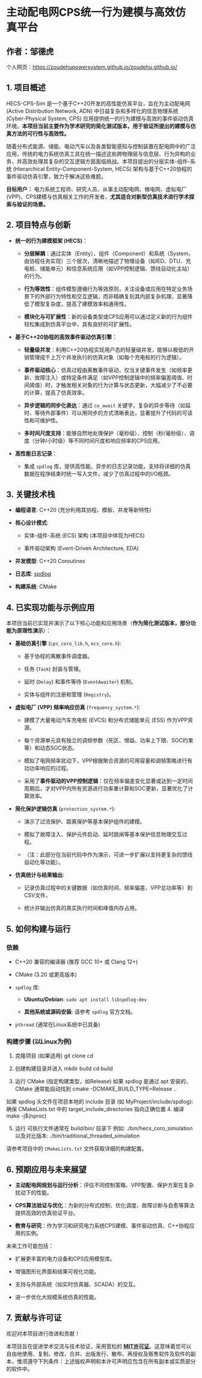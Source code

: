# 主动配电网CPS统一行为建模与高效仿真平台

## 作者：邹德虎 

个人网页：https://zoudehupowersystem.github.io/zoudehu.github.io/

## 1. 项目概述

HECS-CPS-Sim 是一个基于C++20开发的高性能仿真平台，旨在为主动配电网 (Active Distribution Network, ADN) 中日益复杂和多样化的信息物理系统 (Cyber-Physical System, CPS) 应用提供统一的行为建模与高效的事件驱动仿真环境。**本项目当前主要作为学术研究的简化测试版本，用于验证所提出的建模与仿真方法的可行性与高效性。**

随着分布式能源、储能、电动汽车以及各类智能感知与控制装置在配电网中的广泛应用，传统的电力系统仿真工具在统一描述这些跨物理层与信息层、行为异构的业务，并高效处理其复杂的交互逻辑方面面临挑战。本项目提出的分层实体-组件-系统 (Hierarchical Entity-Component-System, HECS) 架构与基于C++20协程的事件驱动仿真引擎，致力于解决这些难题。

**目标用户：** 电力系统工程师、研究人员、从事主动配电网、微电网、虚拟电厂 (VPP)、CPS建模与仿真相关工作的开发者，**尤其适合对新型仿真技术进行学术探索与验证的场景。**

## 2. 项目特点与创新

* **统一的行为建模框架 (HECS)**：

  * **分层解耦**：通过实体（Entity）、组件（Component）和系统（System，由协程任务实现）三个层次，清晰地描述了物理设备（如IED、DTU、充电桩、储能单元）和信息系统应用（如VPP控制逻辑、馈线自动化主站）的行为。

  * **行为等效性**：组件模型遵循行为等效原则，关注设备或应用在特定业务场景下的外部行为特性和交互逻辑，而非精确复刻其内部复杂机理，显著降低了模型复杂度，提高了建模效率和通用性。

  * **模块化与可扩展性**：新的设备类型或CPS应用可以通过定义新的行为组件轻松集成到仿真平台中，具有良好的可扩展性。

* **基于C++20协程的高效事件驱动仿真引擎**：

  * **轻量级并发**：利用C++20协程实现用户态的轻量级并发，能够以极低的开销管理成千上万个并发执行的仿真对象（如每个充电桩的行为逻辑）。

  * **事件驱动核心**：仿真过程由离散事件驱动，仅当关键事件发生（如频率更新、故障注入）或特定条件满足（如VPP控制逻辑中的频率偏差阈值、时间阈值）时，才触发相关对象的行为计算与状态更新，大幅减少了不必要的计算，提高了仿真效率。

  * **异步逻辑的同步化表达**：通过 `co_await` 关键字，复杂的异步等待（如延时、等待外部事件）可以用同步的方式清晰表达，显著提升了代码的可读性和可维护性。

  * **多时间尺度支持**：能够自然地处理保护（毫秒级）、控制（秒/毫秒级）、调度（分钟/小时级）等不同时间尺度和响应频率的CPS应用。

* **高性能日志记录**：

  * 集成 `spdlog` 库，提供高性能、异步的日志记录功能，支持将详细的仿真数据在程序结束时统一写入文件，减少了仿真过程中的I/O瓶颈。

## 3. 关键技术栈

* **编程语言**: C++20 (充分利用其协程、模板、并发等新特性)

* **核心设计模式**:

  * 实体-组件-系统 (ECS) 架构 (本项目中体现为HECS)

  * 事件驱动架构 (Event-Driven Architecture, EDA)

* **并发模型**: C++20 Coroutines

* **日志库**: [spdlog](https://github.com/gabime/spdlog)

* **构建系统**: CMake

## 4. 已实现功能与示例应用

本项目当前已实现并演示了以下核心功能和应用场景（**作为简化测试版本，部分功能为原理性演示**）：

* **基础仿真引擎** (`cps_coro_lib.h`, `ecs_core.h`):

  * 基于协程的离散事件调度器。

  * 任务 (`Task`) 封装与管理。

  * 延时 (`Delay`) 和事件等待 (`EventAwaiter`) 机制。

  * 实体与组件的注册和管理 (`Registry`)。

* **虚拟电厂 (VPP) 频率响应仿真** (`frequency_system.*`):

  * 建模了大量电动汽车充电桩 (EVCS) 和分布式储能单元 (ESS) 作为VPP资源。

  * 每个资源单元具有独立的调频参数（死区、增益、功率上下限、SOC约束等）和动态SOC状态。

  * 模拟了电网频率扰动下，VPP根据聚合资源的可用容量和调频策略进行有功功率响应的过程。

  * 采用了**事件驱动的VPP控制逻辑**：仅在频率偏差变化显著或达到一定时间周期后，才对VPP内所有资源进行功率重计算和SOC更新，显著优化了计算效率。

* **简化保护逻辑仿真** (`protection_system.*`):

  * 演示了过流保护、距离保护等基本保护组件的建模。

  * 模拟了故障注入、保护元件启动、延时跳闸等基本保护信息物理交互过程。

  * （注：此部分在当前代码中作为演示，可进一步扩展以支持更复杂的馈线自动化等功能）。

* **仿真统计与结果输出**:

  * 记录仿真过程中的关键数据（如仿真时间、频率偏差、VPP总功率等）到CSV文件。

  * 统计并输出仿真的真实执行时间和峰值内存占用。

## 5. 如何构建与运行

### 依赖

* C++20 兼容的编译器 (推荐 GCC 10+ 或 Clang 12+)

* CMake (3.20 或更高版本)

* `spdlog` 库:

  * **Ubuntu/Debian**: `sudo apt install libspdlog-dev`

  * **其他系统或源码安装**: 请参考 `spdlog` 官方文档。

* `pthread` (通常在Linux系统中已具备)

### 构建步骤 (以Linux为例)


1. 克隆项目 (如果适用)
git clone
cd
2. 创建构建目录并进入
mkdir build
cd build

3. 运行 CMake (指定构建类型，如Release)
如果 spdlog 是通过 apt 安装的，CMake 通常能自动找到
cmake -DCMAKE_BUILD_TYPE=Release ..

如果 spdlog 头文件在项目本地的 include 目录 (如 MyProject/include/spdlog):
确保 CMakeLists.txt 中的 target_include_directories 指向正确位置
4. 编译
make -j$(nproc)

5. 运行
可执行文件通常在 build/bin/ 目录下
例如: ./bin/hecs_coro_simulation
以及对比版本: ./bin/traditional_threaded_simulation

请参考项目中的 `CMakeLists.txt` 文件获取详细的构建配置。

## 6. 预期应用与未来展望

* **主动配电网规划与运行分析**：评估不同控制策略、VPP配置、保护方案在复杂扰动下的性能。

* **CPS算法验证与优化**：为新的分布式控制、优化调度、故障诊断与自愈等算法提供高效的仿真验证平台。

* **教育与研究**：作为学习和研究电力系统CPS建模、事件驱动仿真、C++协程应用的实例。

未来工作可能包括：
* 扩展更丰富的电力设备和CPS应用模型库。

* 增强图形化界面和结果可视化功能。

* 支持与外部系统（如实时仿真器、SCADA）的交互。

* 进一步优化大规模系统仿真的性能。

## 7. 贡献与许可证

欢迎对本项目进行改进和贡献！

本项目旨在促进学术交流与技术验证，采用宽松的 **[MIT许可证](LICENSE.txt)**。这意味着您可以自由地使用、复制、修改、合并、出版发行、散布、再授权及贩售软件及软件的副本，惟须遵守下列条件：上述版权声明和本许可声明应包含在所有副本或实质部分的软件中。
